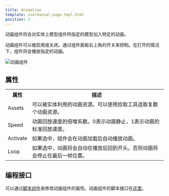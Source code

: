 ```yaml
---
title: Animation
template: usermanual-page.tmpl.html
position: 2
---
```


动画组件将会对实体上模型组件所指定的模型加入特定的动画。

动画组件可以被启用或关闭。通过组件面板右上角的开关来控制。在打开的情况下，组件将会播放指定的动画。

![动画组件][1]

## 属性

<table class="table table-striped">
    <col class="property-name"></col>
    <col class="property-description"></col>
    <tr><th>属性</th><th>描述</th></tr>
    <tr><td>Assets</td><td>可以被实体利用的动画资源。可以使用拾取工具选取复数个动画资源。</td></tr>
    <tr><td>Speed</td><td>动画回放速度的倍增系数。0表示动画静止，1表示动画的标准回放速度。</td></tr>
    <tr><td>Activate</td><td>如果选中，组件会在动画加载后自动播放动画。</td></tr>
    <tr><td>Loop</td><td>如果选中，动画将会自动在播放后回到开头。否则动画将会停止在最后一帧位置。</td></tr>
</table>

## 编程接口

可以通过[脚本组件][2]来修改动画组件的属性。动画组件的脚本接口在[这里][3]。

[1]: /images/user-manual/scenes/components/component-animation.png
[2]: /user-manual/packs/components/script
[3]: /api/pc.AnimationComponent.html

